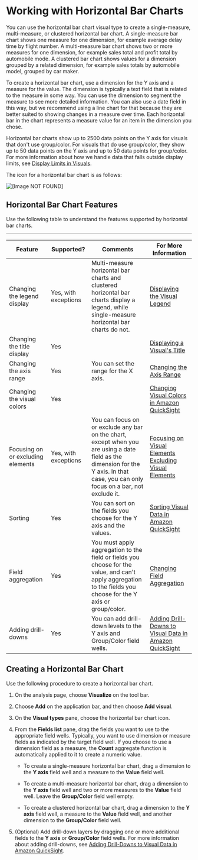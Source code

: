 # Working with Horizontal Bar Charts<a name="horizontal-bar-chart"></a>

You can use the horizontal bar chart visual type to create a single\-measure, multi\-measure, or clustered horizontal bar chart\. A single\-measure bar chart shows one measure for one dimension, for example average delay time by flight number\. A multi\-measure bar chart shows two or more measures for one dimension, for example sales total and profit total by automobile mode\. A clustered bar chart shows values for a dimension grouped by a related dimension, for example sales totals by automobile model, grouped by car maker\.

To create a horizontal bar chart, use a dimension for the Y axis and a measure for the value\. The dimension is typically a text field that is related to the measure in some way\. You can use the dimension to segment the measure to see more detailed information\. You can also use a date field in this way, but we recommend using a line chart for that because they are better suited to showing changes in a measure over time\. Each horizontal bar in the chart represents a measure value for an item in the dimension you chose\. 

Horizontal bar charts show up to 2500 data points on the Y axis for visuals that don't use group/color\. For visuals that do use group/color, they show up to 50 data points on the Y axis and up to 50 data points for group/color\. For more information about how we handle data that falls outside display limits, see [Display Limits in Visuals](working-with-visual-types.md#display-limits)\.

The icon for a horizontal bar chart is as follows:

![\[Image NOT FOUND\]](http://docs.aws.amazon.com/quicksight/latest/user/images/horizontal-bar-chart.png)

## Horizontal Bar Chart Features<a name="horizontal-bar-chart-features"></a>

Use the following table to understand the features supported by horizontal bar charts\.


****  

| Feature | Supported? | Comments | For More Information | 
| --- | --- | --- | --- | 
| Changing the legend display | Yes, with exceptions | Multi\-measure horizontal bar charts and clustered horizontal bar charts display a legend, while single\-measure horizontal bar charts do not\. | [Displaying the Visual Legend](formatting-a-visual.md#displaying-the-visual-legend) | 
| Changing the title display | Yes |  | [Displaying a Visual's Title](formatting-a-visual.md#displaying-visual-title) | 
| Changing the axis range | Yes | You can set the range for the X axis\. | [Changing the Axis Range](formatting-a-visual.md#changing-axis-range) | 
| Changing the visual colors | Yes |  | [Changing Visual Colors in Amazon QuickSight](changing-visual-colors.md) | 
| Focusing on or excluding elements | Yes, with exceptions | You can focus on or exclude any bar on the chart, except when you are using a date field as the dimension for the Y axis\. In that case, you can only focus on a bar, not exclude it\. |  [Focusing on Visual Elements](focusing-on-visual-elements.md) [Excluding Visual Elements](excluding-visual-elements.md) | 
| Sorting | Yes | You can sort on the fields you choose for the Y axis and the values\. | [Sorting Visual Data in Amazon QuickSight](sorting-visual-data.md) | 
| Field aggregation | Yes | You must apply aggregation to the field or fields you choose for the value, and can't apply aggregation to the fields you choose for the Y axis or group/color\. | [Changing Field Aggregation](changing-field-aggregation.md) | 
| Adding drill\-downs | Yes | You can add drill\-down levels to the Y axis and Group/Color field wells\. | [Adding Drill\-Downs to Visual Data in Amazon QuickSight](adding-drill-downs.md) | 

## Creating a Horizontal Bar Chart<a name="create-horizontal-bar-chart"></a>

Use the following procedure to create a horizontal bar chart\.

1. On the analysis page, choose **Visualize** on the tool bar\.

1. Choose **Add** on the application bar, and then choose **Add visual**\.

1. On the **Visual types** pane, choose the horizontal bar chart icon\.

1. From the **Fields list** pane, drag the fields you want to use to the appropriate field wells\. Typically, you want to use dimension or measure fields as indicated by the target field well\. If you choose to use a dimension field as a measure, the **Count** aggregate function is automatically applied to it to create a numeric value\.

   + To create a single\-measure horizontal bar chart, drag a dimension to the **Y axis** field well and a measure to the **Value** field well\.

   + To create a multi\-measure horizontal bar chart, drag a dimension to the **Y axis** field well and two or more measures to the **Value** field well\. Leave the **Group/Color** field well empty\.

   + To create a clustered horizontal bar chart, drag a dimension to the **Y axis** field well, a measure to the **Value** field well, and another dimension to the **Group/Color** field well\.

1. \(Optional\) Add drill\-down layers by dragging one or more additional fields to the **Y axis** or **Group/Color** field wells\. For more information about adding drill\-downs, see [Adding Drill\-Downs to Visual Data in Amazon QuickSight](adding-drill-downs.md)\. 